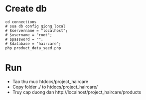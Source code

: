 # Create db

```shell
cd connections
# sua db config giong local
# $servername = "localhost";
# $username = "root";
# $password = "";
# $database = "haircare";
php product_data_seed.php
```

# Run
- Tao thu muc htdocs/project_haircare
- Copy folder ./ to htdocs/project_haircare/
- Truy cap duong dan http://localhost/project_haircare/products